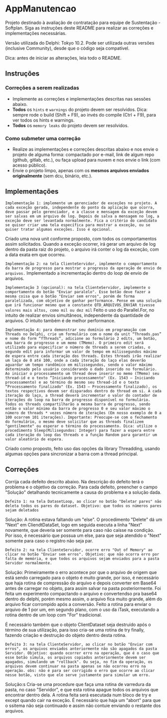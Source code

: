 # AppManutencao

Projeto destinado à avaliação de contratação para equipe de Sustentação - Softplan. Siga as instruções deste README para realizar as correções e implementações necessárias.

Versão utilizada do Delphi: Tokyo 10.2. Pode ser utilizada outras versões (inclusive Community), desde que o código seja compatível. 

Dica: antes de iniciar as alterações, leia todo o README. 

## Instruções

### Correções a serem realizadas

- Implemente as correções e implementações descritas nas sessões abaixo.
- **Todos** os `hints` e `warnings` do projeto devem ser resolvidos. Dica: sempre rode o build (Shift + F9), ao invés do compile (Ctrl + F9), para ver todos os hints e warnings. 
- **Todos** os `memory leaks` do projeto devem ser resolvidos. 

### Como submeter uma correção 

 - Realize as implementações e correções descritas abaixo e nos envie o projeto de alguma forma: compactado por e-mail, link de algum repo (github, gitlab, etc.), ou faça upload para nuvem e nos envie o link (com acesso público).
 - Envie o projeto limpo, apenas com os **mesmos arquivos enviados originalmente** (sem dcu, binário, etc.).

## Implementações

`Implementação 1: implemente um gerenciador de exceções no projeto. A cada exceção gerada, independente do ponto da aplicação que ocorra, deve passar pelo gerenciador, e a classe e mensagem da exceção devem ser salvas em um arquivo de log. Depois de salva a mensagem no log, a exceção deve ser levantada normalmente. Fica a critério do candidato se quiser criar uma tela específica para mostrar a exceção, ou se quiser tratar algumas exceções. Isso é opcional.`

 Criado uma nova unit conforme proposto, com todos os comportamentos assim solicitados. Quando a exceção ocorrer, irá gerar um arquivo de log dentro da pasta raiz do projeto, o arquivo irá conter o log da exceção, com a data exata em que ocorreu.

`Implementação 2: na tela ClienteServidor, implemente o comportamento da barra de progresso para mostrar o progresso da operação de envio de arquivos.`
Implementado a incrementação dentro do loop de envio de arquivos.

`Implementação 3 (opcional): na tela ClienteServidor, implemente o comportamento do botão "Enviar paralelo". Esse botão deve fazer a mesma coisa que o botão "Enviar sem erros", porém de forma paralelizada, com objetivo de ganhar performance. Pense em uma solução que irá funcionar mesmo que a constante QTD_ARQUIVOS_ENVIAR tivesse valores mais altos, como mil ou dez mil`
 Feito o uso do  Parallel.For, no intuito de realizar envios simultâneos, independente da quantidade de arquivos. O intuito também é de melhor performance.

`Implementação 4: para demonstrar seu domínio em programação com Threads no Delphi, crie um formulário com o nome da unit “Threads.pas” e nome do form “fThreads”, adicione ao formulário 2 edits, um botão, uma barra de progresso e um memo (TMemo). O primeiro edit será utilizado para especificar o número de threads a serem criadas, o segundo edit para informar um valor de tempo em milissegundos máximo de espera entre cada iteração dos threads. Estes threads irão realizar um laço de 0 até 100, onde a cada iteração do laço elas deverão aguardar um tempo randômico em milissegundos, sendo o valor máximo determinado pelo usuário considerando o dado inserido no formulário. Ao iniciar o processamento um thread deve inserir no memo (TMemo) seu thread-id e o texto “Iniciando processamento" (Ex. 1543 – Iniciando processamento) e ao término do mesmo seu thread-id e o texto “Processamento finalizado" (Ex. 1543 – Processamento finalizado), os textos respectivos devem ser disparados dentro do thread em si. A cada iteração do laço, a thread deverá incrementar o valor do contador de iterações do loop na barra de progresso disponível no formulário. Todos os threads compartilharão a mesma barra de progresso, sendo então o valor mínimo da barra de progresso 0 e seu valor máximo o número de threads * vezes número de iterações (Em nosso exemplo de 0 a 100 ocorrem 101 iterações). Importante: Preocupe-se com o fechamento do formulário, o mesmo deve solicitar que as threads finalizem "gentilmente" ou esperar o término do processamento. Dica: utilize o procedimento Sleep(Milisegundos: Integer) para fazer a espera entre cada iteração do loop das threads e a função Random para garantir um valor aleatório de espera.`

Criado como  proposto, feito uso das opções da library Threadding, usando algumas opções para sincronizar a barra com a thread principal.

## Correções

Corrija cada defeito descrito abaixo. Na descrição do defeito terá o problema e o objetivo da correção. Para cada defeito, preencher o campo "Solução" detalhando tecnicamente a causa do problema e a solução dada. 

`Defeito 1: na tela DatasetLoop, ao clicar no botão "Deletar pares" não deleta todos os pares do dataset. Objetivo: que todos os números pares sejam deletados`

Solução:
  A rotina estava faltando um "else". O procedimento "Delete"  dá um "Next" em CliendtDataSet, logo em seguida executa a linha "Next" novamente, que deveria ser somente para caso não caísse na condição. Por isso, é necessário que possua um else, para que seja atendido o "Next" somente para caso o registro não seja par.


`Defeito 2: na tela ClienteServidor, ocorre erro "Out of Memory" ao clicar no botão "Enviar sem erros". Objetivo: que não ocorra erro por falta de memória, e que todos os arquivos sejam enviados para a pasta Servidor normalmente.`

Solução:
  Primeiramente o erro acontece por que o arquivo de origem que está sendo carregado para o objeto é muito grande, por isso, é necessário que haja rotina de compressão do arquivo e depois converter em  Base64 antes de carregar no objeto, para assim salvar na pasta posteriormente.
  Foi feita um experimento compactando o arquivo e convertendso pra base64 dentro do delphi, porém mesmo assim, o arquivo fica muito grande, além do arquivo ficar corrompido após a conversão. Feito a rotina para enviar o arquivo de 1 por um, em segundo plano, com o uso da iTask, executando a rotina dentro de um loop com "For" tradicional.
  
   É necessário também que o objeto ClientDataset seja destruído após o término de sua utilização, para isso cria-se uma rotina de try finally, fazendo criação e destrução do objeto dentro desta rotina.

`Defeito 3: na tela ClienteServidor, ao clicar no botão "Enviar com erros", os arquivos enviados anteriormente não são apagados da pasta Servidor. Objetivo: quando ocorrer erro na operação, que é o caso que esse botão simula, os arquivos copiados anteriormente devem ser apagados, simulando um "rollback". Ou seja, no fim da operação, os arquivos devem continuar na pasta apenas se não ocorreu erro na operação. obs: não é para ser corrigido o erro que ocorre ao clicar nesse botão, visto que ele serve justamente para simular um erro.`

Solução:s
  Cria-se uma procedure que faça uma rotina de varredura da pasta, no caso "Servidor", e que esta rotina apague todos os arquivos que encontrar dentro  dela. A rotina feita será esecutada num bloco  de try e except quando cair na exceção. É necessário que haja um "abort" para que o ssitema não seja continuado e assim não contuie enviando o restante dos arquivos.